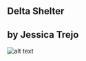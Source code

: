 Delta Shelter
---
## by Jessica Trejo

![alt text](https://olsonkundig.com/wp-content/uploads/2015/04/01_03036_00_N92-2160x1440.jpg "Delta Shelter")
